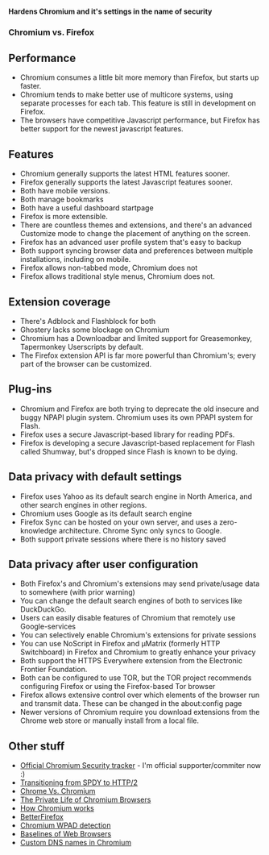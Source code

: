 #### Hardens Chromium and it's settings in the name of security


### Chromium vs. Firefox

## Performance
* Chromium consumes a little bit more memory than Firefox, but starts up faster.
* Chromium tends to make better use of multicore systems, using separate processes for each tab. This feature is still in development on Firefox.
* The browsers have competitive Javascript performance, but Firefox has better support for the newest javascript features.

## Features
* Chromium generally supports the latest HTML features sooner.
* Firefox generally supports the latest Javascript features sooner.
* Both have mobile versions.
* Both manage bookmarks
* Both have a useful dashboard startpage
* Firefox is more extensible.
* There are countless themes and extensions, and there's an advanced Customize mode to change the placement of anything on the screen.
* Firefox has an advanced user profile system that's easy to backup
* Both support syncing browser data and preferences between multiple installations, including on mobile.
* Firefox allows non-tabbed mode, Chromium does not
* Firefox allows traditional style menus, Chromium does not.

## Extension coverage
* There's Adblock and Flashblock for both
* Ghostery lacks some blockage on Chromium
* Chromium has a Downloadbar and limited support for Greasemonkey, Tapermonkey Userscripts by default.
* The Firefox extension API is far more powerful than Chromium's; every part of the browser can be customized.

## Plug-ins
* Chromium and Firefox are both trying to deprecate the old insecure and buggy NPAPI plugin system. Chromium uses its own PPAPI system for Flash.
* Firefox uses a secure Javascript-based library for reading PDFs.
* Firefox is developing a secure Javascript-based replacement for Flash called Shumway, but's dropped since Flash is known to be dying.

## Data privacy with default settings
* Firefox uses Yahoo as its default search engine in North America, and other search engines in other regions.
* Chromium uses Google as its default search engine
* Firefox Sync can be hosted on your own server, and uses a zero-knowledge architecture. Chrome Sync only syncs to Google.
* Both support private sessions where there is no history saved

## Data privacy after user configuration
* Both Firefox's and Chromium's extensions may send private/usage data to somewhere (with prior warning)
* You can change the default search engines of both to services like DuckDuckGo.
* Users can easily disable features of Chromium that remotely use Google-services
* You can selectively enable Chromium's extensions for private sessions
* You can use NoScript in Firefox and µMatrix (formerly HTTP Switchboard) in Firefox and Chromium to greatly enhance your privacy
* Both support the HTTPS Everywhere extension from the Electronic Frontier Foundation.
* Both can be configured to use TOR, but the TOR project recommends configuring Firefox or using the Firefox-based Tor browser
* Firefox allows extensive control over which elements of the browser run and transmit data. These can be changed in the about:config page
* Newer versions of Chromium require you download extensions from the Chrome web store or manually install from a local file.

## Other stuff
* [Official Chromium Security tracker](https://bugs.chromium.org/p/chromium/issues/list?q=Type%3DBug-Security) - I'm official supporter/commiter now :)
* [Transitioning from SPDY to HTTP/2](https://blog.chromium.org/2016/02/transitioning-from-spdy-to-http2.html)
* [Chrome Vs. Chromium](http://www.linuxinsider.com/story/79510.html)
* [The Private Life of Chromium Browsers](https://thesimplecomputer.info/the-private-life-of-chromium-browsers)
* [How Chromium works](https://medium.com/@aboodman/in-march-2011-i-drafted-an-article-explaining-how-the-team-responsible-for-google-chrome-ships-c479ba623a1b#.is7blrj34)
* [BetterFirefox](https://github.com/CHEF-KOCH/BetterFirefox)
* [Chromium WPAD detection](https://sunweavers.net/blog/node/37)
* [Baselines of Web Browsers](https://thesimplecomputer.info/baselines-web-browsers)
* [Custom DNS names in Chromium](http://michaelkc.tumblr.com/post/98129633274/working-with-custom-dns-names-in-chromium)